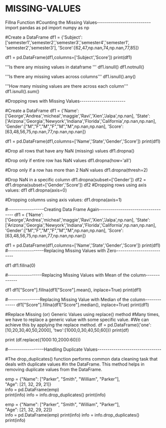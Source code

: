 # MISSING-VALUES
Fillna Function
#Counting the Missing Values---------------------------
import pandas as pd
import numpy as np

#Create a DataFrame
df1 = {'Subject':['semester1','semester2','semester3','semester4','semester1',
                  'semester2','semester3'],
'Score':[62,47,np.nan,74,np.nan,77,85]}

df1 = pd.DataFrame(df1,columns=['Subject','Score'])
print(df1)

'''Is there any missing values in dataframe '''
df1.isnull()
df1.notnull()

'''Is there any missing values across columns'''
df1.isnull().any()

'''How many missing values are there across each column'''
df1.isnull().sum()

#Dropping rows with Missing Values-----------------------

#Create a DataFrame
df1 = {'Name':['George','Andrea','micheal','maggie','Ravi','Xien','Jalpa',np.nan],
       'State':['Arizona','Georgia','Newyork','Indiana','Florida','California',np.nan,np.nan],
       'Gender':["M","F","M","F","M","M",np.nan,np.nan],
       'Score':[63,48,56,75,np.nan,77,np.nan,np.nan]}

df1 = pd.DataFrame(df1,columns=['Name','State','Gender','Score'])
print(df1)

#Drop all rows that have any NaN (missing) values
df1.dropna()

#Drop only if entire row has NaN values
df1.dropna(how='all')

#Drop only if a row has more than 2 NaN values
df1.dropna(thresh=2)

#Drop NaN in a specific column
df1.dropna(subset=['Gender'])
df2 = df1.dropna(subset=['Gender','Score'])
df2
#Dropping rows using axis values:
df1
df1.dropna(axis=0)

#Dropping columns using axis values:
df1.dropna(axis=1)

#------------------Creating Data Frame Again-----------------------------------
df1 = {'Name':['George','Andrea','micheal','maggie','Ravi','Xien','Jalpa',np.nan],
       'State':['Arizona','Georgia','Newyork','Indiana','Florida','California',np.nan,np.nan],
       'Gender':["M","F","M","F","M","M",np.nan,np.nan],
       'Score':[63,48,56,75,np.nan,77,np.nan,np.nan]}

df1 = pd.DataFrame(df1,columns=['Name','State','Gender','Score'])
print(df1)
#------------------Replacing Missing Values with Zero--------------------------

df1
df1.fillna(0)

#-----------------Replacing Missing Values with Mean of the column-------------

df1
df1["Score"].fillna(df1["Score"].mean(), inplace=True)
print(df1)

#----------------Replacing Missing Value with Median of the column-------------
df1["Score"].fillna(df1["Score"].median(), inplace=True)
print(df1)

#Replace Missing (or) Generic Values using replace() method
#Many times, we have to replace a generic value with some specific value. 
#We can achieve this by applying the replace method.
df = pd.DataFrame({'one':[10,20,30,40,50,2000], 'two':[1000,0,30,40,50,60]})
print(df)

print (df.replace({1000:10,2000:60}))

#------------------Handling Duplicate Values--------------------------------

#The drop_duplicates() function performs common data cleaning task that deals with duplicate values
#in the DataFrame. This method helps in removing duplicate values from the DataFrame.

emp = {"Name": ["Parker", "Smith", "William", "Parker"],  
"Age": [21, 32, 29, 21]}  
info = pd.DataFrame(emp)  
print(info) 
info = info.drop_duplicates() 
print(info)


emp = {"Name": ["Parker", "Smith", "William", "Parker"],  
"Age": [21, 32, 29, 22]}  
info = pd.DataFrame(emp) 
print(info)
info = info.drop_duplicates()  
print(info)  
